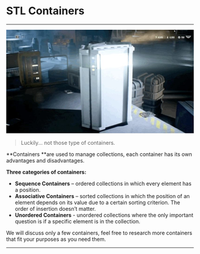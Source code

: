 # STL Containers

---

![](/assets/slwqmnpesfidsffauaih.jpg)

> Luckily... not those type of containers.

**Containers **are used to manage collections, each container has its own advantages and disadvantages.

**Three categories of containers:**

* **Sequence Containers** – ordered collections in which every element has a position.
* **Associative Containers** – sorted collections in which the position of an element depends on its value due to a certain sorting criterion. The order of insertion doesn’t matter.
* **Unordered Containers** - unordered collections where the only important question is if a specific element is in the collection.

We will discuss only a few containers, feel free to research more containers that fit your purposes as you need them.

---

### 



